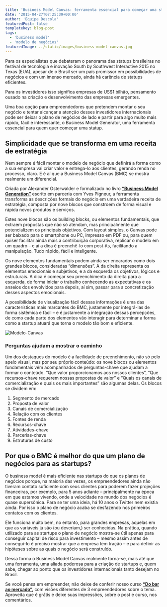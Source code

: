 ```yaml
---
title: 'Business Model Canvas: ferramenta essencial para começar uma startup'
date: '2015-04-27T07:25:39+00:00'
author: 'Equipe Descola'
featuredPost: false
templatekey: blog-post
tags:
  - 'business model'
  - 'modelo de negócios'
featuredImage: ../static/images/business-model-canvas.jpg
---
```


Para os especialistas que debateram o panorama das statups brasileiras no festival de tecnologia e inovação South by Southwest Interactive 2015 no Texas (EUA), apesar de o Brasil ser um país promissor em possibilidades de negócios e com um imenso mercado, ainda há carência de statups eficientes.

Para os investidores isso significa empresas de US$1 bilhão, pensamento ousado na criação e desenvolvimento das empresas emergentes.

Uma boa opção para empreendedores que pretendem montar o seu negócio e tentar alcançar a atenção desses investidores internacionais pode ser deixar o plano de negócios de lado e partir para algo muito mais rápido, fácil e interessante, o Business Model Generator, uma ferramenta essencial para quem quer começar uma statup.

## **Simplicidade que se transforma em uma receita de estratégia**

Nem sempre é fácil montar o modelo de negócio que definirá a forma como a sua empresa vai criar valor e entrega-lo aos clientes, gerando renda no processo, claro. E é aí que a Business Model Canvas (BMC) se mostra realmente um diferencial.

Criada por Alexander Osterwalder e formalizado no livro [**“Business Model Generation”**](http://www.saraiva.com.br/inovacao-em-modelos-de-negocios-business-model-generation-3545422.html?pac_id=25371&utm_source=buscape&utm_medium=comparador&utm_campaign=cpc_Livros-3545422_25371& 'Livro BMGeneration') escrito em parceria com Yves Pigneur, a ferramenta transforma as descrições formais do negócio em uma verdadeira receita de estratégia, composta por nove blocos que constroem de forma visual e rápida novos produtos e serviços.

Estes nove blocos são os building blocks, ou elementos fundamentais, que extraem propostas que não só atendam, mas principalmente que potencializem os principais objetivos. Com layout simples, o Canvas pode ser baixado para o smartphone ou PC, impresso em PDF ou, para quem quiser facilitar ainda mais a contribuição corporativa, replicar o modelo em um quadro – e aí a dica é preenchê-lo com post-its, facilitando a manipulação. Tudo rápido, fácil e inteligente.

Os nove elementos fundamentais podem ainda ser encarados como dois grandes blocos, consideradas “dimensões”. A da direita representa os elementos emocionais e subjetivos, e a da esquerda os objetivos, lógicos e estruturais. A dica é começar seu preenchimento da direita para a esquerda, de forma iniciar o trabalho conhecendo as expectativas e os anseios dos envolvidos para depois, aí sim, passar para a concretização desses aspectos emocionais.

A possibilidade de visualização fácil dessas informações é uma das características mais marcantes do BMC, justamente por integrá-las de forma sistêmica e fácil – e é justamente a integração dessas percepções, de como cada parte dos elementos vão interagir para determinar a forma como a startup atuará que torna o modelo tão bom e eficiente.

![Modelo-Canvas](http://s3-sa-east-1.amazonaws.com/drops-cdn/drops-new/wp-content/uploads/2015/04/27072539/Modelo-Canvas-1024x757.jpg)

### **Perguntas ajudam a mostrar o caminho**

Um dos destaques do modelo é a facilidade de preenchimento, não só pelo apelo visual, mas por seu próprio conteúdo: os nove blocos ou elementos fundamentais vêm acompanhados de perguntas-chave que ajudam a formar o conteúdo. “Que valor proporcionamos aos nossos clientes”, “Que recursos-chave requerem nossas propostas de valor” e “Quais os canais de comercialização e quais os mais importantes” são algumas delas. Os blocos se dividem em:

1. Segmento de mercado
2. Proposta de valor
3. Canais de comercialização
4. Relação com os clientes
5. Fontes de renda
6. Recursos-chave
7. Atividades-chave
8. Parcerias-chave
9. Estruturas de custo

## **Por que o BMC é melhor do que um plano de negócios para as startups?**

O business model é mais eficiente nas startups do que os planos de negócios porque, na maioria das vezes, os empreendedores ainda não tiveram contato suficiente com seus clientes para poderem fazer projeções financeiras, por exemplo, para 5 anos adiante – principalmente na época em que estamos vivendo, onde a velocidade no mundo dos negócios é quase supersônica. Para se ter uma ideia, há 10 anos o Twitter nem existia ainda. Por isso o plano de negócio acaba se desfazendo nos primeiros contatos com os clientes.

Ele funciona muito bem, no entanto, para grandes empresas, aquelas em que as variáveis já são (ou deveriam,) ser conhecidas. Na prática, quando utilizado para as startups o plano de negócio mostra-se útil apenas para conseguir capital de risco para investimento – mesmo assim antes de consegui-lo é preciso mostrar que a empresa tem tração – e para definir as hipóteses sobre as quais o negócio será construído.

Dessa forma o Business Model Canvas realmente torna-se, mais até que uma ferramenta, uma aliada poderosa para a criação de startups e, quem sabe, chegar ao ponto que os investidores internacionais tanto desejam no Brasil.

Se você pensa em empreender, não deixe de conferir nosso curso **[“Do bar ao mercado”](http://descola.org/curso/1/do-bar-ao-mercado 'Do Bar ao Mercado'),** com visões diferentes de 3 empreendedores sobre o tema. Aproveita que é grátis e deixe suas impressões, sobre o post e curso, nos comentários.
